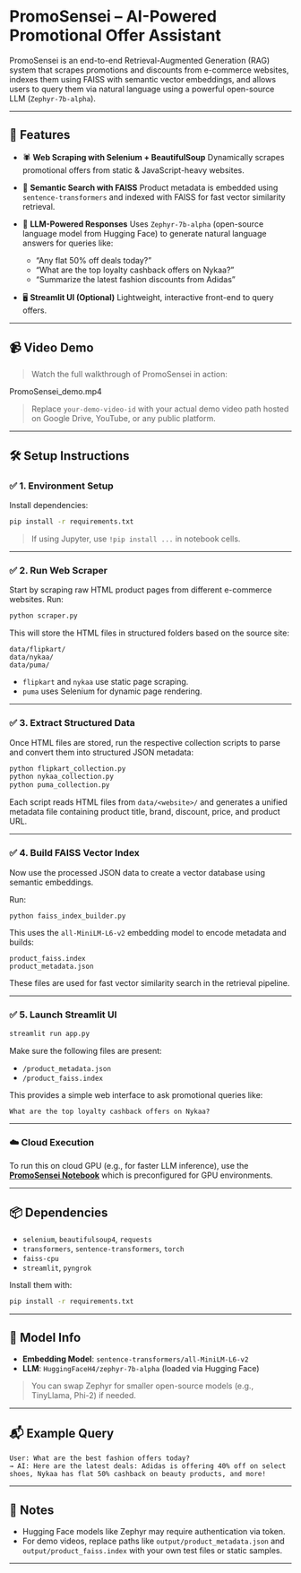 # PromoSensei – AI-Powered Promotional Offer Assistant

PromoSensei is an end-to-end Retrieval-Augmented Generation (RAG) system that scrapes promotions and discounts from e-commerce websites, indexes them using FAISS with semantic vector embeddings, and allows users to query them via natural language using a powerful open-source LLM (`Zephyr-7b-alpha`).

---

## 🚀 Features

* 🕷️ **Web Scraping with Selenium + BeautifulSoup**
  Dynamically scrapes promotional offers from static & JavaScript-heavy websites.

* 🧠 **Semantic Search with FAISS**
  Product metadata is embedded using `sentence-transformers` and indexed with FAISS for fast vector similarity retrieval.

* 💬 **LLM-Powered Responses**
  Uses `Zephyr-7b-alpha` (open-source language model from Hugging Face) to generate natural language answers for queries like:

  * “Any flat 50% off deals today?”
  * “What are the top loyalty cashback offers on Nykaa?”
  * “Summarize the latest fashion discounts from Adidas”

* 🖥️ **Streamlit UI (Optional)**
  Lightweight, interactive front-end to query offers.

---

## 📹 Video Demo

> Watch the full walkthrough of PromoSensei in action:

<!-- 📺 [**Demo Video**](https://drive.google.com/file/d/17qUWjoa3Y_5eKlc6sRdBI7JVALnQoVtw/view?usp=sharing) -->
PromoSensei_demo.mp4
> Replace `your-demo-video-id` with your actual demo video path hosted on Google Drive, YouTube, or any public platform.

---

## 🛠️ Setup Instructions

### ✅ 1. Environment Setup

Install dependencies:

```bash
pip install -r requirements.txt
```

> If using Jupyter, use `!pip install ...` in notebook cells.

---

### ✅ 2. Run Web Scraper

Start by scraping raw HTML product pages from different e-commerce websites. Run:

```bash
python scraper.py
```

This will store the HTML files in structured folders based on the source site:

```
data/flipkart/
data/nykaa/
data/puma/
```

* `flipkart` and `nykaa` use static page scraping.
* `puma` uses Selenium for dynamic page rendering.

---

### ✅ 3. Extract Structured Data

Once HTML files are stored, run the respective collection scripts to parse and convert them into structured JSON metadata:

```bash
python flipkart_collection.py
python nykaa_collection.py
python puma_collection.py
```

Each script reads HTML files from `data/<website>/` and generates a unified metadata file containing product title, brand, discount, price, and product URL.

---

### ✅ 4. Build FAISS Vector Index

Now use the processed JSON data to create a vector database using semantic embeddings.

Run:

```bash
python faiss_index_builder.py
```

This uses the `all-MiniLM-L6-v2` embedding model to encode metadata and builds:

```
product_faiss.index
product_metadata.json
```

These files are used for fast vector similarity search in the retrieval pipeline.

---


### ✅ 5. Launch Streamlit UI

```bash
streamlit run app.py
```
Make sure the following files are present:

* `/product_metadata.json`
* `/product_faiss.index`

This provides a simple web interface to ask promotional queries like:

```
What are the top loyalty cashback offers on Nykaa?
```

---

### ☁️ Cloud Execution

To run this on cloud GPU (e.g., for faster LLM inference), use the [**PromoSensei Notebook**](/promosensie.ipynb) which is preconfigured for GPU environments.

---

## 📦 Dependencies

* `selenium`, `beautifulsoup4`, `requests`
* `transformers`, `sentence-transformers`, `torch`
* `faiss-cpu`
* `streamlit`, `pyngrok`

Install them with:

```bash
pip install -r requirements.txt
```

---

## 🤖 Model Info

* **Embedding Model**: `sentence-transformers/all-MiniLM-L6-v2`
* **LLM**: `HuggingFaceH4/zephyr-7b-alpha` (loaded via Hugging Face)

> You can swap Zephyr for smaller open-source models (e.g., TinyLlama, Phi-2) if needed.

---

## 📬 Example Query

```text
User: What are the best fashion offers today?
→ AI: Here are the latest deals: Adidas is offering 40% off on select shoes, Nykaa has flat 50% cashback on beauty products, and more!
```

---

## 🔐 Notes

* Hugging Face models like Zephyr may require authentication via token.
* For demo videos, replace paths like `output/product_metadata.json` and `output/product_faiss.index` with your own test files or static samples.

---


